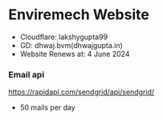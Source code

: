 # Enviremech Website

- Cloudflare: lakshygupta99
- GD: dhwaj.bvm(dhwajgupta.in)
- Website Renews at: 4 June 2024


### Email api
https://rapidapi.com/sendgrid/api/sendgrid/
- 50 mails per day
